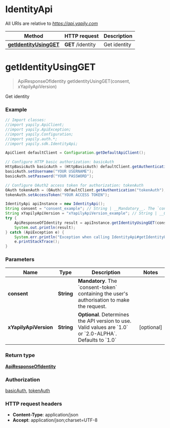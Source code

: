 # IdentityApi

All URIs are relative to *https://api.yapily.com*

Method | HTTP request | Description
------------- | ------------- | -------------
[**getIdentityUsingGET**](IdentityApi.md#getIdentityUsingGET) | **GET** /identity | Get identity


<a name="getIdentityUsingGET"></a>
# **getIdentityUsingGET**
> ApiResponseOfIdentity getIdentityUsingGET(consent, xYapilyApiVersion)

Get identity

### Example
```java
// Import classes:
//import yapily.ApiClient;
//import yapily.ApiException;
//import yapily.Configuration;
//import yapily.auth.*;
//import yapily.sdk.IdentityApi;

ApiClient defaultClient = Configuration.getDefaultApiClient();

// Configure HTTP basic authorization: basicAuth
HttpBasicAuth basicAuth = (HttpBasicAuth) defaultClient.getAuthentication("basicAuth");
basicAuth.setUsername("YOUR USERNAME");
basicAuth.setPassword("YOUR PASSWORD");

// Configure OAuth2 access token for authorization: tokenAuth
OAuth tokenAuth = (OAuth) defaultClient.getAuthentication("tokenAuth");
tokenAuth.setAccessToken("YOUR ACCESS TOKEN");

IdentityApi apiInstance = new IdentityApi();
String consent = "consent_example"; // String | __Mandatory__. The `consent-token` containing the user's authorisation to make the request.
String xYapilyApiVersion = "xYapilyApiVersion_example"; // String | __Optional__. Determines the API version to use. Valid values are `1.0` or `2.0-ALPHA`. Defaults to `1.0`
try {
    ApiResponseOfIdentity result = apiInstance.getIdentityUsingGET(consent, xYapilyApiVersion);
    System.out.println(result);
} catch (ApiException e) {
    System.err.println("Exception when calling IdentityApi#getIdentityUsingGET");
    e.printStackTrace();
}
```

### Parameters

Name | Type | Description  | Notes
------------- | ------------- | ------------- | -------------
 **consent** | **String**| __Mandatory__. The &#x60;consent-token&#x60; containing the user&#39;s authorisation to make the request. |
 **xYapilyApiVersion** | **String**| __Optional__. Determines the API version to use. Valid values are &#x60;1.0&#x60; or &#x60;2.0-ALPHA&#x60;. Defaults to &#x60;1.0&#x60; | [optional]

### Return type

[**ApiResponseOfIdentity**](ApiResponseOfIdentity.md)

### Authorization

[basicAuth](../README.md#basicAuth), [tokenAuth](../README.md#tokenAuth)

### HTTP request headers

 - **Content-Type**: application/json
 - **Accept**: application/json;charset=UTF-8

